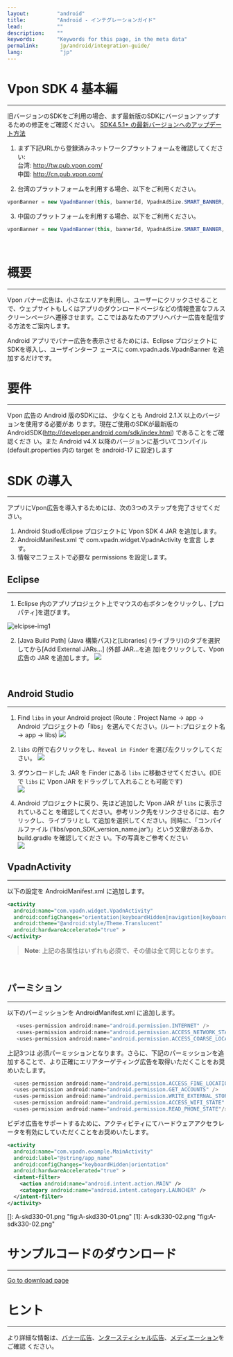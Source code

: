 ```yaml
---
layout:         "android"
title:          "Android - インテグレーションガイド"
lead:           ""
description:    ""
keywords:       "Keywords for this page, in the meta data"
permalink:       jp/android/integration-guide/
lang:            "jp"
---
```

# Vpon SDK 4 基本編
----
旧バージョンのSDKをご利用の場合、まず最新版のSDKにバージョンアップするための修正をご確認ください。 [SDK4.5.1+ の最新バージョンへのアップデート方法]({{site.baseurl}}/jp/latest-news/update-to-SDK4_5_1+/)

1. まず下記URLから登録済みネットワークプラットフォームを確認してください:<br>
台湾: http://tw.pub.vpon.com/<br>
中国: http://cn.pub.vpon.com/<br>

2. 台湾のプラットフォームを利用する場合、以下をご利用ください。

```Java
vponBanner = new VpadnBanner(this, bannerId, VpadnAdSize.SMART_BANNER, "TW");
```

3. 中国のプラットフォームを利用する場合、以下をご利用ください。

```java
vponBanner = new VpadnBanner(this, bannerId, VpadnAdSize.SMART_BANNER, "CN");
```
<br>

# 概要
--------
Vpon バナー広告は、小さなエリアを利用し、ユーザーにクリックさせることで、ウェブサイトもしくはアプリのダウンロードページなどの情報豊富なフルスクリーンページへ遷移させます。ここではあなたのアプリへバナー広告を配信する方法をご案内します。

Android アプリでバナー広告を表示させるためには、Eclipse プロジェクトにSDKを導入し、ユーザインターフ ェースに com.vpadn.ads.VpadnBanner を追加するだけです。

# 要件
-----------
Vpon 広告の Android 版のSDKには、 少なくとも Android 2.1.X 以上のバージョンを使用する必要があ ります。現在ご使用のSDKが最新版のAndroidSDK(http://developer.android.com/sdk/index.html) であることをご確認くださ い。また Android v4.X 以降のバージョンに基づいてコンパイル(default.properties 内の target を android-17 に設定)します

# SDK の導入
----------

アプリにVpon広告を導入するためには、次の3つのステップを完了させてください。

1.  Android Studio/Eclipse プロジェクトに Vpon SDK 4 JAR を追加します。
2.  AndroidManifest.xml で com.vpadn.widget.VpadnActivity を宣言 します。
3.  情報マニフェストで必要な permissions を設定します。

## Eclipse
---
1. Eclipse 内のアプリプロジェクト上でマウスの右ボタンをクリックし、[プロパティ]を選びます。
<img src = "{{site.imgurl}}/A-sdk330-01.png" alt="elcipse-img1" class="width-400">

2. [Java Build Path] (Java 構築パス)と[Libraries] (ライブラリ)のタブを選択してから[Add External JARs...] (外部 JAR...を追 加)をクリックして、Vpon 広告の JAR を追加します。
![]({{site.imgurl}}/A-sdk330-02.png)
<br>


## Android Studio
---
1. Find `libs` in your Android project (Route：Project Name -&gt; app
-&gt; Android プロジェクトの「libs」を選んでください。(ルート:プロジェクト名 -&gt; app -&gt; libs)
![]({{site.imgurl}}/ProjectLibFolder.jpg)


2. `libs` の所で右クリックをし、`Reveal in Finder` を選び左クリックしてください。
![]({{site.imgurl}}/DropJarFileToLibFolder.jpg)


3. ダウンロードした JAR を Finder にある `libs` に移動させてください。(IDE で `libs` に Vpon JAR をドラッグして入れることも可能です)  
![]({{site.imgurl}}/MainInterface.jpg)



4. Android プロジェクトに戻り、先ほど追加した Vpon JAR が `libs` に表示されていること を確認してください。参考リンク先をリンクさせるには、右クリックし、ライブラリとし て追加を選択してください。同時に、「コンパイルファイル ('libs/vpon_SDK_version_name.jar')」という文章があるか、 build.gradle を確認してくださ い。下の写真をご参考ください  
![]({{site.imgurl}}/ModifyBuildGradle.jpg)

## VpadnActivity
---
以下の設定を AndroidManifest.xml に追加します。

```xml
<activity
  android:name="com.vpadn.widget.VpadnActivity"
  android:configChanges="orientation|keyboardHidden|navigation|keyboard|screenLayout|uiMode|screenSize|smallestScreenSize"
  android:theme="@android:style/Theme.Translucent"
  android:hardwareAccelerated="true" >
</activity>
```

> **Note**: 上記の各属性はいずれも必須で、その値は全て同じとなります。

<br>

## パーミション
---
以下のパーミッションを AndroidManifest.xml に追加します。

```java
   <uses-permission android:name="android.permission.INTERNET" />
   <uses-permission android:name="android.permission.ACCESS_NETWORK_STATE"/>
   <uses-permission android:name="android.permission.ACCESS_COARSE_LOCATION"/>
```

上記3つは 必須パーミッションとなります。さらに、下記のパーミッションを追加することで、より正確にエリアターゲティング広告を取得いただくことをお奨めいたします。

```java
  <uses-permission android:name="android.permission.ACCESS_FINE_LOCATION"/>
  <uses-permission android:name="android.permission.GET_ACCOUNTS" />
  <uses-permission android:name="android.permission.WRITE_EXTERNAL_STORAGE" />    
  <uses-permission android:name="android.permission.ACCESS_WIFI_STATE" />
  <uses-permission android:name="android.permission.READ_PHONE_STATE"/>
```  

ビデオ広告をサポートするために、アクティビティにてハードウェアアクセラレータを有効にしていただくことをお奨めいたします。

```xml
<activity
  android:name="com.vpadn.example.MainActivity"
  android:label="@string/app_name"
  android:configChanges="keyboardHidden|orientation"
  android:hardwareAccelerated="true" >
  <intent-filter>
    <action android:name="android.intent.action.MAIN" />
    <category android:name="android.intent.category.LAUNCHER" />
  </intent-filter>
</activity>
```
  []: A-skd330-01.png "fig:A-skd330-01.png"
  [1]: A-sdk330-02.png "fig:A-sdk330-02.png"


# サンプルコードのダウンロード
---
[Go to download page]({{site.baseurl}}/android/download)

# ヒント
---

より詳細な情報は、[バナー広告](../banner)、[ンタースティシャル広告](../interstitial)、[メディエーション](../mediation)をご確認 ください。
